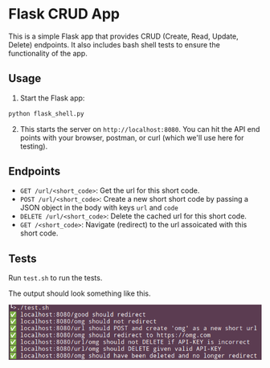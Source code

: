# Flask CRUD App

This is a simple Flask app that provides CRUD (Create, Read, Update, Delete) endpoints. It also includes bash shell tests to ensure the functionality of the app.

## Usage

1. Start the Flask app:

  ```bash
  python flask_shell.py
  ```

2. This starts the server on  `http://localhost:8080`.  You can hit the API end points with your browser, postman, or curl (which we'll use here for testing).

## Endpoints

- `GET /url/<short_code>`: Get the url for this short code.
- `POST /url/<short_code>`: Create a new short short code by passing a JSON object in the body with keys `url` and `code`
- `DELETE /url/<short_code>`: Delete the cached url for this short code.
- `GET /<short_code>`: Navigate (redirect) to the url assoicated with this short code.


## Tests

Run `test.sh` to run the tests.


The output should look something like this.

![Passing Tests](tests_screenshot.png)
